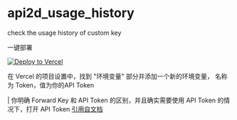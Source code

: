 # api2d_usage_history
 check the usage history of custom key

 一键部署

 [![Deploy to Vercel](https://vercel.com/button)](https://vercel.com/import/git?s=https://github.com/xiayh17/api2d_usage_history&env=Token)


在 Vercel 的项目设置中，找到 "环境变量" 部分并添加一个新的环境变量，
名称为 Token，值为你的API Token

| 你明确 Forward Key 和 API Token 的区别，并且确实需要使用 API Token 的情况下，打开 API Token
[引用自文档](https://api2d.com/wiki/doc)
